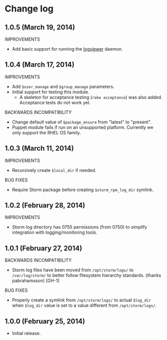 # Change log

## 1.0.5 (March 19, 2014)

IMPROVEMENTS

* Add basic support for running the [logviewer](http://storm.incubator.apache.org/2013/12/08/storm090-released.html)
  daemon.


## 1.0.4 (March 17, 2014)

IMPROVEMENTS

* Add `$user_manage` and `$group_manage` parameters.
* Initial support for testing this module.
    * A skeleton for acceptance testing (`rake acceptance`) was also added.  Acceptance tests do not work yet.

BACKWARDS INCOMPATIBILITY

* Change default value of `$package_ensure` from "latest" to "present".
* Puppet module fails if run on an unsupported platform.  Currently we only support the RHEL OS family.


## 1.0.3 (March 11, 2014)

IMPROVEMENTS

* Recursively create `$local_dir` if needed.

BUG FIXES

* Require Storm package before creating `$storm_rpm_log_dir` symlink.


## 1.0.2 (February 28, 2014)

IMPROVEMENTS

* Storm log directory has 0755 permissions (from 0750) to simplify integration with logging/monitoring tools.


## 1.0.1 (February 27, 2014)

BACKWARDS INCOMPATIBILITY

* Storm log files have been moved from `/opt/storm/logs/` to `/var/log/storm/` to better follow filesystem hierarchy
  standards. (thanks pabrahamsson) [GH-1]

BUG FIXES

* Properly create a symlink from `/opt/storm/logs/` to actual `$log_dir` when `$log_dir` value is set to a value
  different from `/opt/storm/logs/`.


## 1.0.0 (February 25, 2014)

* Initial release.
